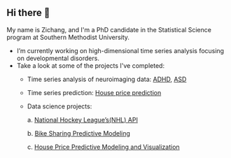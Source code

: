 ## Hi there 👋

My name is Zichang, and I'm a PhD candidate in the Statistical Science program at Southern Methodist University.

- I’m currently working on high-dimensional time series analysis focusing on developmental disorders.
- Take a look at some of the projects I've completed: 
    * Time series analysis of neuroimaging data: [ADHD](https://github.com/Zichang23/adhd), [ASD](https://github.com/Zichang23/fmri) 
    * Time series prediction: [House price prediction](https://github.com/Zichang23/PredictHousePrice)
    * Data science projects:
      
         a. [National Hockey League’s(NHL) API](https://github.com/Zichang23/Project-1)

         b. [Bike Sharing Predictive Modeling](https://github.com/AlexSelwaeh/ST558Project2)

         c. [House Price Predictive Modeling and Visualization](https://github.com/Zichang23/Project-3)
<!--    * Bayesian hierarchical modelling:

      

#### Current Research

I specialize in high-dimensional time series analysis focusing on developmental disorders (ASD and ADHD). My research employs advanced spectral analysis techniques and custom visualization tools to extract meaningful patterns from complex datasets.

#### Technical Contributions

I have developed and maintain several R functions that implement novel analytical methods for neurological time series data. These tools facilitate robust statistical inference in high-dimensional spaces while ensuring computational efficiency.


**Zichang23/zichang23** is a ✨ _special_ ✨ repository because its `README.md` (this file) appears on your GitHub profile.

Here are some ideas to get you started:

- 🔭 I’m currently working on ...
- 🌱 I’m currently learning ...
- 👯 I’m looking to collaborate on ...
- 🤔 I’m looking for help with ...
- 💬 Ask me about ...
- 📫 How to reach me: ...
- 😄 Pronouns: ...
- ⚡ Fun fact: ...
-->
